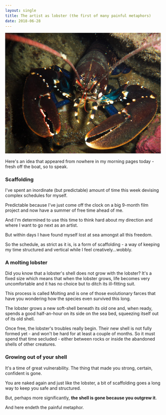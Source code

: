 ```yaml
---
layout: single
title: The artist as lobster (the first of many painful metaphors)
date: 2018-06-28
---
```


![North Atlantic Lobster, by Erik Junberger, Public Domain](/images/lobster.jpg)

Here's an idea that appeared from nowhere in my morning pages today - fresh off the boat, so to speak.

### Scaffolding

I've spent an inordinate (but predictable) amount of time this week devising complex schedules for myself. 

Predictable because I've just come off the clock on a big 9-month film project and now have a summer of free time ahead of me. 

And I'm determined to use this time to think hard about my direction and where I want to go next as an artist.

But within days I have found myself lost at sea amongst all this freedom.

So the schedule, as strict as it is, is a form of scaffolding - a way of keeping my time structured and vertical while I feel creatively...wobbly.

### A molting lobster

Did you know that a lobster's shell does not grow with the lobster? It's a fixed size which means that when the lobster grows, life becomes very uncomfortable and it has no choice but to ditch its ill-fitting suit.

This process is called Molting and is one of those evolutionary farces that have you wondering how the species even survived this long.

The lobster grows a new soft-shell beneath its old one and, when ready, spends a good half-an-hour on its side on the sea bed, squeezing itself out of its old shell. 

Once free, the lobster's troubles really begin. Their new shell is not fully formed yet - and won't be hard for at least a couple of months. So it must spend that time secluded - either between rocks or inside the abandoned shells of other creatures.

### Growing out of your shell

It's a time of great vulnerability. The thing that made you strong, certain, confident is gone.

You are naked again and just like the lobster, a bit of scaffolding goes a long way to keep you safe and structured.

But, perhaps more significantly, **the shell is gone because you outgrew it**. 

And here endeth the painful metaphor.